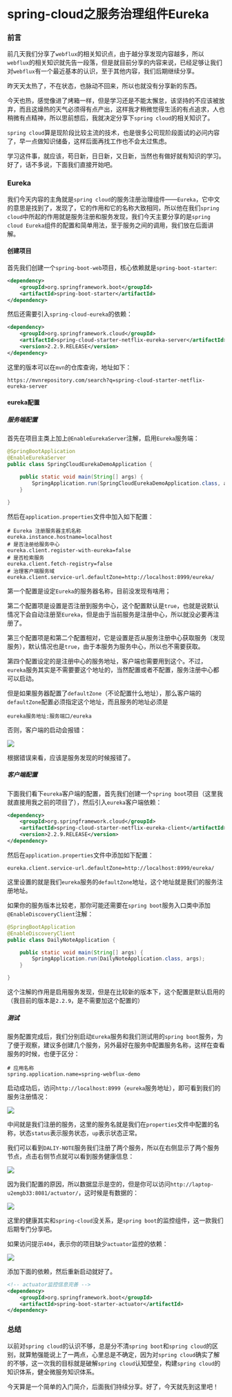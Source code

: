 # spring-cloud之服务治理组件Eureka

### 前言

前几天我们分享了`webflux`的相关知识点，由于越分享发现内容越多，所以`webflux`的相关知识就先告一段落，但是就目前分享的内容来说，已经足够让我们对`webflux`有一个最近基本的认识，至于其他内容，我们后期继续分享。

昨天天太热了，不在状态，也脉动不回来，所以也就没有分享新的东西。

今天也热，感觉像进了烤箱一样，但是学习还是不能太懈怠，该坚持的不应该被放弃，而且这燥热的天气必须得有点产出，这样我才稍微觉得生活的有点追求，人也稍微有点精神，所以思前想后，我就决定分享下`spring cloud`的相关知识了。

`spring cloud`算是现阶段比较主流的技术，也是很多公司现阶段面试的必问内容了，早一点做知识储备，这样后面再找工作也不会太过焦虑。

学习这件事，就应该，苟日新，日日新，又日新，当然也有做好就有知识的学习。好了，话不多说，下面我们直接开始吧。

### Eureka

我们今天内容的主角就是`spring cloud`的服务注册治理组件——`Eureka`，它中文的意思是找到了，发现了，它的作用和它的名称大致相同，所以他在我们`spring cloud`中所起的作用就是服务注册和服务发现，我们今天主要分享的是`spring cloud Eureka`组件的配置和简单用法，至于服务之间的调用，我们放在后面讲解。

#### 创建项目

首先我们创建一个`spring-boot-web`项目，核心依赖就是`spring-boot-starter`:

```xml
<dependency>
    <groupId>org.springframework.boot</groupId>
    <artifactId>spring-boot-starter</artifactId>
</dependency>
```

然后还需要引入`spring-cloud-eureka`的依赖：

```xml
<dependency>
    <groupId>org.springframework.cloud</groupId>
    <artifactId>spring-cloud-starter-netflix-eureka-server</artifactId>
    <version>2.2.9.RELEASE</version>
</dependency>
```

这里的版本可以在`mvn`的仓库查询，地址如下：

```
https://mvnrepository.com/search?q=spring-cloud-starter-netflix-eureka-server
```

#### eureka配置

##### 服务端配置

首先在项目主类上加上`@EnableEurekaServer`注解，启用`Eureka`服务端：

```java
@SpringBootApplication
@EnableEurekaServer
public class SpringCloudEurekaDemoApplication {

    public static void main(String[] args) {
        SpringApplication.run(SpringCloudEurekaDemoApplication.class, args);
    }

}
```

然后在`application.properties`文件中加入如下配置：

```properties
# Eureka 注册服务器主机名称
eureka.instance.hostname=localhost
# 是否注册给服务中心
eureka.client.register-with-eureka=false
# 是否检索服务
eureka.client.fetch-registry=false
# 治理客户端服务域
eureka.client.service-url.defaultZone=http://localhost:8999/eureka/
```

第一个配置是设定`Eureka`的服务器名称，目前没发现有啥用；

第二个配置项是设置是否注册到服务中心，这个配置默认是`true`，也就是说默认情况下会自动注册至`Eureka`，但是由于当前服务是注册中心，所以就没必要再注册了。

第三个配置项是和第二个配置相对，它是设置是否从服务注册中心获取服务（发现服务），默认情况也是`true`，由于本服务为服务中心，所以也不需要获取。

第四个配置设定的是注册中心的服务地址，客户端也需要用到这个。不过，`eureka`服务其实是不需要要这个地址的，当然配置或者不配置，服务注册中心都可以启动。

但是如果服务器配置了`defaultZone`（不论配置什么地址），那么客户端的`defaultZone`配置必须指定这个地址，而且服务的地址必须是

```
eureka服务地址:服务端口/eureka
```

否则，客户端的启动会报错：

![](https://syske-pic-bed.oss-cn-hangzhou.aliyuncs.com/imgs/20210801184042.png)

根据错误来看，应该是服务发现的时候报错了。

##### 客户端配置

下面我们看下`eureka`客户端的配置，首先我们创建一个`spring boot`项目（这里我就直接用我之前的项目了），然后引入`eureka`客户端依赖：

```xml
<dependency>
    <groupId>org.springframework.cloud</groupId>
    <artifactId>spring-cloud-starter-netflix-eureka-client</artifactId>
    <version>2.2.9.RELEASE</version>
</dependency>
```

然后在`application.properties`文件中添加如下配置：

```properties
eureka.client.service-url.defaultZone=http://localhost:8999/eureka/
```

这里设置的就是我们`eureka`服务的`defaultZone`地址，这个地址就是我们的服务注册地址。

如果你的服务版本比较老，那你可能还需要在`spring boot`服务入口类中添加`@EnableDiscoveryClient`注解：

```java
@SpringBootApplication
@EnableDiscoveryClient
public class DailyNoteApplication {

    public static void main(String[] args) {
        SpringApplication.run(DailyNoteApplication.class, args);
    }

}
```

这个注解的作用是启用服务发现，但是在比较新的版本下，这个配置是默认启用的（我目前的版本是`2.2.9`，是不需要加这个配置的）

##### 测试

服务配置完成后，我们分别启动`Eureka`服务和我们测试用的`spring boot`服务，为了便于观察，建议多创建几个服务，另外最好在服务中配置服务名称，这样在查看服务的时候，也便于区分：

```properties
# 应用名称
spring.application.name=spring-webflux-demo
```

启动成功后，访问`http://localhost:8999`（`eureka`服务地址），即可看到我们的服务注册情况：

![](https://syske-pic-bed.oss-cn-hangzhou.aliyuncs.com/imgs/20210801184013.png)

中间就是我们注册的服务，这里的服务名就是我们在`properties`文件中配置的名称，状态`status`表示服务状态，`up`表示状态正常。

我们可以看到`DALIY-NOTE`服务我们注册了两个服务，所以在右侧显示了两个服务节点，点击右侧节点就可以看到服务健康信息：

![](https://syske-pic-bed.oss-cn-hangzhou.aliyuncs.com/imgs/20210801183924.png)

因为我们配置的原因，所以数据显示是空的，但是你可以访问`http://laptop-u2emgb33:8081/actuator/`，这时候是有数据的：

![](https://syske-pic-bed.oss-cn-hangzhou.aliyuncs.com/imgs/20210801184233.png)

这里的健康其实和`spring-cloud`没关系，是`spring boot`的监控组件，这一款我们后期专门分享吧。

如果访问提示`404`，表示你的项目缺少`actuator`监控的依赖：

![](https://syske-pic-bed.oss-cn-hangzhou.aliyuncs.com/imgs/20210801184125.png)

添加下面的依赖，然后重新启动就好了。

```xml
<!-- actuator监控信息完善 -->
<dependency>
    <groupId>org.springframework.boot</groupId>
    <artifactId>spring-boot-starter-actuator</artifactId>
</dependency>
```



### 总结

以前对`spring cloud`的认识不够，总是分不清`spring boot`和`spring cloud`的区别，就算勉强能说上了一两点，心里总是不确定，因为对`spring cloud`确实了解的不够，这一次我的目标就是破解`spring cloud`认知壁垒，构建`spring cloud`的知识体系，健全微服务知识体系。

今天算是一个简单的入门简介，后面我们持续分享。好了，今天就先到这里吧！

